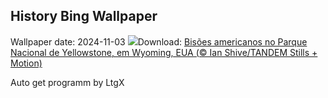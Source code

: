## History Bing Wallpaper
Wallpaper date: 2024-11-03
![](https://www.bing.com/th?id=OHR.BisonYellowstone_PT-BR0601244596_UHD.jpg&w=1000)Download: [Bisões americanos no Parque Nacional de Yellowstone, em Wyoming, EUA (© Ian Shive/TANDEM Stills + Motion)](https://www.bing.com/th?id=OHR.BisonYellowstone_PT-BR0601244596_UHD.jpg)

Auto get programm by LtgX
